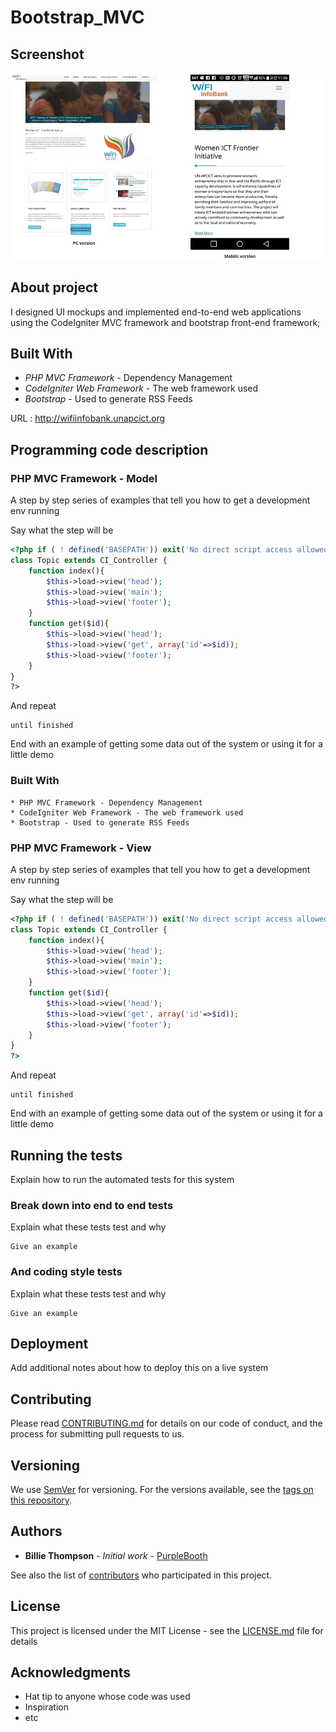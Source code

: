 # Bootstrap_MVC


## Screenshot

![WIFI_Infobank_screenshot](./WIFI_Infobank_screenshot.jpg)

## About project

I designed UI mockups and implemented end-to-end web applications using the CodeIgniter MVC framework and bootstrap front-end framework;


## Built With

* *PHP MVC Framework* - Dependency Management 
* *CodeIgniter Web Framework* - The web framework used
* *Bootstrap* -  Used to generate RSS Feeds 

URL : http://wifiinfobank.unapcict.org


## Programming code description
### PHP MVC Framework - Model

A step by step series of examples that tell you how to get a development env running

Say what the step will be

```php
<?php if ( ! defined('BASEPATH')) exit('No direct script access allowed');
class Topic extends CI_Controller {
    function index(){
        $this->load->view('head');
        $this->load->view('main');
        $this->load->view('footer');
    }
    function get($id){
        $this->load->view('head');
        $this->load->view('get', array('id'=>$id));
        $this->load->view('footer');
    }
}
?>
```

And repeat

```
until finished
```

End with an example of getting some data out of the system or using it for a little demo

### Built With
```
* PHP MVC Framework - Dependency Management
* CodeIgniter Web Framework - The web framework used
* Bootstrap - Used to generate RSS Feeds
```


### PHP MVC Framework - View

A step by step series of examples that tell you how to get a development env running

Say what the step will be

```php
<?php if ( ! defined('BASEPATH')) exit('No direct script access allowed');
class Topic extends CI_Controller {
    function index(){
        $this->load->view('head');
        $this->load->view('main');
        $this->load->view('footer');
    }
    function get($id){
        $this->load->view('head');
        $this->load->view('get', array('id'=>$id));
        $this->load->view('footer');
    }
}
?>
```

And repeat

```
until finished
```

End with an example of getting some data out of the system or using it for a little demo

## Running the tests

Explain how to run the automated tests for this system

### Break down into end to end tests

Explain what these tests test and why

```
Give an example
```

### And coding style tests

Explain what these tests test and why

```
Give an example
```

## Deployment

Add additional notes about how to deploy this on a live system



## Contributing

Please read [CONTRIBUTING.md](https://gist.github.com/PurpleBooth/b24679402957c63ec426) for details on our code of conduct, and the process for submitting pull requests to us.

## Versioning

We use [SemVer](http://semver.org/) for versioning. For the versions available, see the [tags on this repository](https://github.com/your/project/tags). 

## Authors

* **Billie Thompson** - *Initial work* - [PurpleBooth](https://github.com/PurpleBooth)

See also the list of [contributors](https://github.com/your/project/contributors) who participated in this project.

## License

This project is licensed under the MIT License - see the [LICENSE.md](LICENSE.md) file for details

## Acknowledgments

* Hat tip to anyone whose code was used
* Inspiration
* etc

